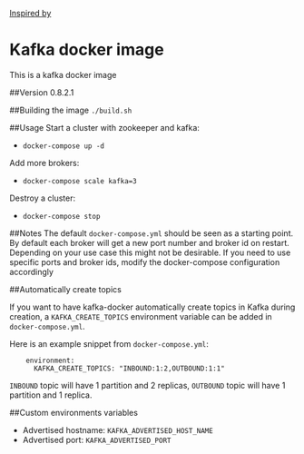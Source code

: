 [Inspired by](https://github.com/wurstmeister/kafka-docker)

# Kafka docker image
This is a kafka docker image

##Version
0.8.2.1

##Building the image
```./build.sh```

##Usage
Start a cluster with zookeeper and kafka:

- ```docker-compose up -d ```

Add more brokers:

- ```docker-compose scale kafka=3```

Destroy a cluster:

- ```docker-compose stop```


##Notes
The default ```docker-compose.yml``` should be seen as a starting point. By default each broker will get a new port number and broker id on restart. Depending on your use case this might not be desirable. If you need to use specific ports and broker ids, modify the docker-compose configuration accordingly


##Automatically create topics

If you want to have kafka-docker automatically create topics in Kafka during creation, a ```KAFKA_CREATE_TOPICS``` environment variable can be
added in ```docker-compose.yml```.

Here is an example snippet from ```docker-compose.yml```:

        environment:
          KAFKA_CREATE_TOPICS: "INBOUND:1:2,OUTBOUND:1:1"

```INBOUND``` topic will have 1 partition and 2 replicas, ```OUTBOUND``` topic will have 1 partition and 1 replica.

##Custom environments variables
- Advertised hostname: ```KAFKA_ADVERTISED_HOST_NAME``` 
- Advertised port: ```KAFKA_ADVERTISED_PORT``` 

